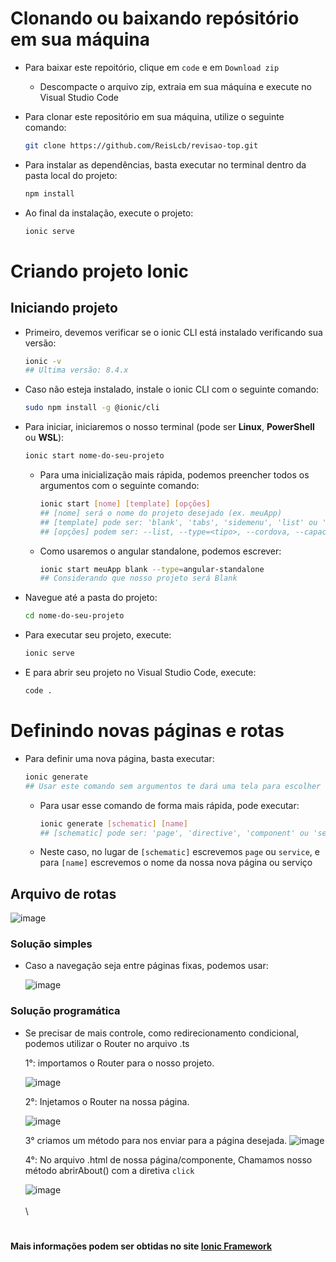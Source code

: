 # Clonando ou baixando repósitório em sua máquina
- Para baixar este repoitório, clique em `code` e em `Download zip`
    - Descompacte o arquivo zip, extraia em sua máquina e execute no Visual Studio Code
- Para clonar este repositório em sua máquina, utilize o seguinte comando:
   ```bash
   git clone https://github.com/ReisLcb/revisao-top.git
   ```

- Para instalar as dependências, basta executar no terminal dentro da pasta local do projeto:
  ```bash
  npm install

- Ao final da instalação, execute o projeto:
  ```bash
  ionic serve
  ```

# Criando projeto Ionic
## Iniciando projeto
- Primeiro, devemos verificar se o ionic CLI está instalado verificando sua versão:
    ```bash
    ionic -v 
    ## Ultima versão: 8.4.x
- Caso não esteja instalado, instale o ionic CLI com o seguinte comando:
    ```bash
    sudo npm install -g @ionic/cli

- Para iniciar, iniciaremos o nosso terminal (pode ser **Linux**, **PowerShell** ou **WSL**):
    ```bash
    ionic start nome-do-seu-projeto
    ```
    
   - Para uma inicialização mais rápida, podemos preencher todos os argumentos com o seguinte comando:
        ```bash
        ionic start [nome] [template] [opções]
        ## [nome] será o nome do projeto desejado (ex. meuApp)
        ## [template] pode ser: 'blank', 'tabs', 'sidemenu', 'list' ou 'my-first-app' (depende do framework)
        ## [opções] podem ser: --list, --type=<tipo>, --cordova, --capacitor e --id=<id>
        ```
     
   - Como usaremos o angular standalone, podemos escrever:
       ```bash
       ionic start meuApp blank --type=angular-standalone
       ## Considerando que nosso projeto será Blank
       ```
    
- Navegue até a pasta do projeto:
    ```bash
    cd nome-do-seu-projeto
- Para executar seu projeto, execute:
    ```bash
    ionic serve
- E para abrir seu projeto no Visual Studio Code, execute:
    ```bash
    code .
# Definindo novas páginas e rotas
- Para definir uma nova página, basta executar:
    ```bash
    ionic generate
    ## Usar este comando sem argumentos te dará uma tela para escolher o que deseja gerar
    ```
    - Para usar esse comando de forma mais rápida, pode executar:
      ```Bash
      ionic generate [schematic] [name]
      ## [schematic] pode ser: 'page', 'directive', 'component' ou 'service' 
      ```

    - Neste caso, no lugar de ```[schematic]``` escrevemos ```page``` ou `service`, e para ```[name]``` escrevemos o nome da nossa nova página ou serviço
## Arquivo de rotas
![image](https://github.com/user-attachments/assets/8fff08db-8500-45d5-9746-1ade71e08b02)

### Solução simples
- Caso a navegação seja entre páginas fixas, podemos usar:
  
  ![image](https://github.com/user-attachments/assets/c82b3523-60de-411a-8ffb-990b5fef3ba7)

### Solução programática
- Se precisar de mais controle, como redirecionamento condicional, podemos utilizar o Router no arquivo .ts
  
  1°: importamos o Router para o nosso projeto.
  
  ![image](https://github.com/user-attachments/assets/c57e8e06-7024-44d1-b629-f0feafcc2506)

  2°: Injetamos o Router na nossa página.
  
  ![image](https://github.com/user-attachments/assets/eb8b17f2-24ed-4c84-8f44-5358ee68d560)

  3° criamos um método para nos enviar para a página desejada.
  ![image](https://github.com/user-attachments/assets/58e92c59-bb1d-414c-a009-d2fc0716983f)

  4°: No arquivo .html de nossa página/componente, Chamamos nosso método abrirAbout() com a diretiva ```click```

  ![image](https://github.com/user-attachments/assets/fd4b7ed4-e315-4046-af8c-9042d25f6d0f)
\
\
\

#
**Mais informações podem ser obtidas no site __[Ionic Framework](https://ionicframework.com/docs/cli)__**
